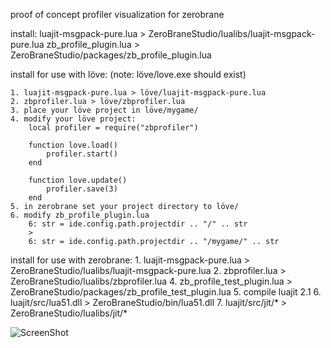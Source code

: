 proof of concept profiler visualization for zerobrane

install:
	luajit-msgpack-pure.lua > ZeroBraneStudio/lualibs/luajit-msgpack-pure.lua
	zb_profile_plugin.lua > ZeroBraneStudio/packages/zb_profile_plugin.lua
			
install for use with löve:
	(note: löve/love.exe should exist)
	
	1. luajit-msgpack-pure.lua > löve/luajit-msgpack-pure.lua
	2. zbprofiler.lua > löve/zbprofiler.lua
	3. place your löve project in löve/mygame/
	4. modify your löve project:	
		local profiler = require("zbprofiler")
		
		function love.load()
			profiler.start()
		end
		
		function love.update() 
			profiler.save(3)
		end
	5. in zerobrane set your project directory to löve/ 
	6. modify zb_profile_plugin.lua
		6: str = ide.config.path.projectdir .. "/" .. str
		>
		6: str = ide.config.path.projectdir .. "/mygame/" .. str
		
install for use with zerobrane:
	1. luajit-msgpack-pure.lua > ZeroBraneStudio/lualibs/luajit-msgpack-pure.lua
	2. zbprofiler.lua > ZeroBraneStudio/lualibs/zbprofiler.lua
	4. zb_profile_test_plugin.lua > ZeroBraneStudio/packages/zb_profile_test_plugin.lua
	5. compile luajit 2.1
		6. luajit/src/lua51.dll > ZeroBraneStudio/bin/lua51.dll
		7. luajit/src/jit/* >  ZeroBraneStudio/lualibs/jit/*
		
![ScreenShot](https://dl.dropboxusercontent.com/u/244444/ShareX/2015-07/2015-07-15_12-04-53.png)